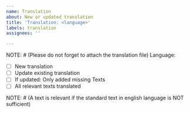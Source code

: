 ```yaml
---
name: Translation
about: New or updated translation
title: 'Translation: <language>'
labels: translation
assignees: ''

---
```


NOTE: # (Please do not forget to attach the translation file)
Language: 
- [ ] New translation
- [ ] Update existing translation
- [ ] If updated: Only added missing Texts
- [ ] All relevant texts translated

NOTE: # (A text is relevant if the standard text in english language is NOT sufficient)
